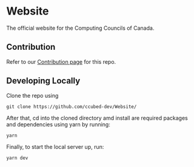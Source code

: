 # Website
The official website for the Computing Councils of Canada.


## Contribution
Refer to our [Contribution page](https://github.com/ccubed-dev/Website/contribute) for this repo.


## Developing Locally
Clone the repo using
```shell
git clone https://github.com/ccubed-dev/Website/
```

After that, cd into the cloned directory amd install are required packages and dependencies using yarn by running:
```shell
yarn
```

Finally, to start the local server up, run:
```shell
yarn dev
```
